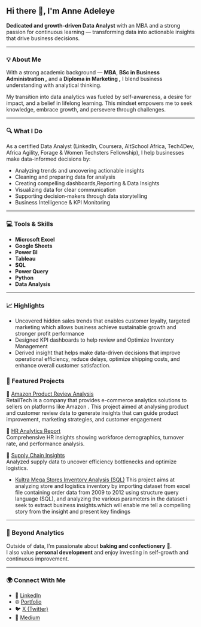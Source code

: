 ## Hi there 👋,  I'm Anne Adeleye  

**Dedicated and growth-driven Data Analyst** with an MBA and a strong passion for continuous learning — transforming data into actionable insights that drive business decisions.  

---

### 💡 About Me  
With a strong academic background — **MBA**, **BSc in Business Administration ,** and a **Diploma in Marketing ,** I blend business understanding with analytical thinking.  

My transition into data analytics was fueled by self-awareness, a desire for impact, and a belief in lifelong learning. This mindset empowers me to seek knowledge, embrace growth, and persevere through challenges.  

---

### 🔍 What I Do  
As a certified Data Analyst (LinkedIn, Coursera, AltSchool Africa, Tech4Dev, Africa Agility, Forage & Women Techsters Fellowship), I help businesses make data-informed decisions by:  
- Analyzing trends and uncovering actionable insights  
- Cleaning and preparing data for analysis  
- Creating compelling dashboards,Reporting & Data Insights 
- Visualizing data for clear communication  
- Supporting decision-makers through data storytelling
- Business Intelligence & KPI Monitoring

---

### 💻 Tools & Skills  
- **Microsoft Excel**  
- **Google Sheets**  
- **Power BI**  
- **Tableau**  
- **SQL**  
- **Power Query**  
- **Python**
- **Data Analysis**

---

### 📈 Highlights
- Uncovered hidden sales trends that enables customer loyalty, targeted marketing which allows business achieve sustainable growth and stronger profit performance
- Designed KPI dashboards to help review and Optimize Inventory Management
- Derived insight that helps make data-driven decisions that improve operational efficiency, reduce delays, optimize shipping costs, and enhance overall customer satisfaction.

### 🧠 Featured Projects  

🔹 [Amazon Product Review Analysis](https://github.com/AdeleyeAnne/DSA-CAPSTONE-PROJECT.)  
RetailTech is a company that provides e-commerce analytics solutions to sellers on platforms like Amazon . This project aimed at analysing product and customer review data to generate insights that can guide product improvement, marketing strategies, and customer engagement

🔹 [HR Analytics Report](https://github.com/AdeleyeAnne/HR-Analytics-Dashboard)  
Comprehensive HR insights showing workforce demographics, turnover rate, and performance analysis.  

🔹 [Supply Chain Insights](https://github.com/AdeleyeAnne/SupplyChain-Insights)  
Analyzed supply data to uncover efficiency bottlenecks and optimize logistics.

-  [Kultra Mega Stores Inventory Analysis (SQL)](https://github.com/AdeleyeAnne/CAPSTONE-PROJECT-SQL)
This project aims at analyzing store and logistics inventory by importing dataset from excel file containing order data from 2009 to 2012 using structure query language (SQL), and analyzing the various parameters in the dataset i seek to extract business insights.which will enable me tell a compelling story from the insight and present key findings

---

### 🎂 Beyond Analytics  
Outside of data, I’m passionate about **baking and confectionery** 🍰.  
I also value **personal development** and enjoy investing in self-growth and continuous improvement.  

---

### 🌍 Connect With Me  
- 💼 [LinkedIn](https://www.linkedin.com/in/adeleyeanne)  
- 🌐 [Portfolio](https://www.datascienceportfol.io/Anne)  
- 🐦 [X (Twitter)](https://x.com/AdeleyeAnne)  
- 📸 [Medium](https://medium.com/@adeleyeanne2014)  



